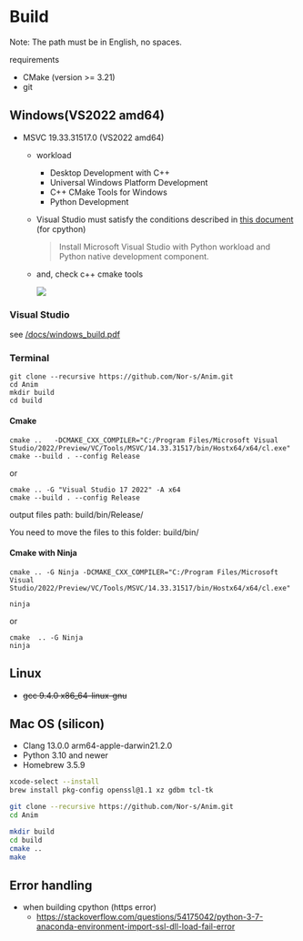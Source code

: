# **Build**

Note: The path must be in English, no spaces.

requirements

-   CMake (version >= 3.21)
-   git

## **Windows(VS2022 amd64)**

-   MSVC 19.33.31517.0 (VS2022 amd64) 
    -   workload
         -  Desktop Development with C++
         -  Universal Windows Platform Development
         -   C++ CMake Tools for Windows
         -    Python Development

    -   Visual Studio must satisfy the conditions described in [this document](https://github.com/python/cpython/tree/main/PCbuild) (for cpython)

        > Install Microsoft Visual Studio with Python workload and Python native development component.

    -   and, check c++ cmake tools

        ![](https://docs.microsoft.com/ko-kr/cpp/build/media/cmake-install-2019.png?view=msvc-170)
        
### **Visual Studio**

see [/docs/windows_build.pdf](/docs/windows_build.pdf)

### **Terminal**

```
git clone --recursive https://github.com/Nor-s/Anim.git
cd Anim
mkdir build
cd build
```

#### **Cmake**

```
cmake ..   -DCMAKE_CXX_COMPILER="C:/Program Files/Microsoft Visual Studio/2022/Preview/VC/Tools/MSVC/14.33.31517/bin/Hostx64/x64/cl.exe"
cmake --build . --config Release
```

or

```
cmake .. -G "Visual Studio 17 2022" -A x64
cmake --build . --config Release
```

output files path: build/bin/Release/

You need to move the files to this folder: build/bin/

#### **Cmake with Ninja**


```
cmake .. -G Ninja -DCMAKE_CXX_COMPILER="C:/Program Files/Microsoft Visual Studio/2022/Preview/VC/Tools/MSVC/14.33.31517/bin/Hostx64/x64/cl.exe"

ninja
```

or

```
cmake  .. -G Ninja
ninja
```

## **Linux**

-   ~~gcc 9.4.0 x86_64-linux-gnu~~

## **Mac OS (silicon)**

-   Clang 13.0.0 arm64-apple-darwin21.2.0
-   Python 3.10 and newer
-   Homebrew 3.5.9

```bash
xcode-select --install
brew install pkg-config openssl@1.1 xz gdbm tcl-tk
```

```bash
git clone --recursive https://github.com/Nor-s/Anim.git
cd Anim

mkdir build
cd build
cmake ..
make
```


## **Error handling**

-   when building cpython (https error)
    - https://stackoverflow.com/questions/54175042/python-3-7-anaconda-environment-import-ssl-dll-load-fail-error
